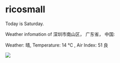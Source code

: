 # ricosmall

Today is Saturday.

Weather infomation of 深圳市南山区， 广东省， 中国: 

Weather: 晴, Temperature: 14 ℃ , Air Index: 51 良

<img src="https://github-readme-stats.vercel.app/api?username=ricosmall&show_icons=true" />
